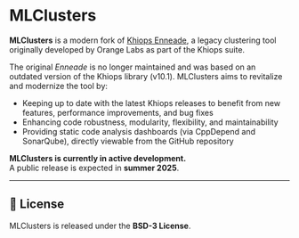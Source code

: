 # MLClusters

**MLClusters** is a modern fork of [Khiops Enneade](https://github.com/KhiopsML/enneade), a legacy clustering tool originally developed by Orange Labs as part of the Khiops suite.

The original *Enneade* is no longer maintained and was based on an outdated version of the Khiops library (v10.1). MLClusters aims to revitalize and modernize the tool by:

- Keeping up to date with the latest Khiops releases to benefit from new features, performance improvements, and bug fixes  
- Enhancing code robustness, modularity, flexibility, and maintainability  
- Providing static code analysis dashboards (via CppDepend and SonarQube), directly viewable from the GitHub repository  

**MLClusters is currently in active development.**  
A public release is expected in **summer 2025**.

---

## 📜 License  
MLClusters is released under the **BSD-3 License**.



